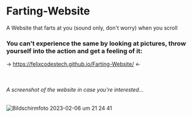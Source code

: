 # Farting-Website
A Website that farts at you (sound only, don't worry) when you scroll

### You can't experience the same by looking at pictures, throw yourself into the action and get a feeling of it:
→ https://felixcodestech.github.io/Farting-Website/ ←

<br>

###### A screenshot of the website in case you're interested...
![Bildschirmfoto 2023-02-06 um 21 24 41](https://user-images.githubusercontent.com/66774630/217077462-ba7b4989-0ff0-4ce7-9e9e-f109041506eb.png)
